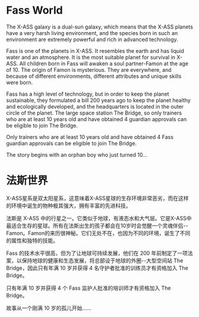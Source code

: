# Fass World
The X-ASS galaxy is a dual-sun galaxy, which means that the X-ASS planets have a very harsh living environment, and the species born in such an environment are extremely powerful and rich in advanced technology.

Fass is one of the planets in X-ASS. It resembles the earth and has liquid water and an atmosphere. It is the most suitable planet for survival in X-ASS. All children born in Fass will awaken a soul partner-Famon at the age of 10. The origin of Famon is mysterious. They are everywhere, and because of different environments, different attributes and unique skills were born.

Fass has a high level of technology, but in order to keep the planet sustainable, they formulated a bill 200 years ago to keep the planet healthy and ecologically developed, and the headquarters is located in the outer circle of the planet. The large space station The Bridge, so only trainers who are at least 10 years old and have obtained 4 guardian approvals can be eligible to join The Bridge.

Only trainers who are at least 10 years old and have obtained 4 Fass guardian approvals can be eligible to join The Bridge.

The story begins with an orphan boy who just turned 10...

# 法斯世界
X-ASS星系是双太阳星系，这意味着X-ASS星球的生存环境非常恶劣，而在这样的环境中诞生的物种极其强大，拥有丰富的先进科技。

法斯是 X-ASS 中的行星之一。它类似于地球，有液态水和大气层。它是X-ASS中最适合生存的星球。所有在法斯出生的孩子都会在10岁时会觉醒一个灵魂伴侣--Famon。Famon的来历很神秘。它们无处不在，也因为不同的环境，诞生了不同的属性和独特的技能。

Fass 的技术水平很高，但为了让地球可持续发展，他们在 200 年前制定了一项法案，以保持地球的健康和生态发展，将总部设于地球的外圈--大型空间站 The Bridge，因此只有年满 10 岁并获得 4 名守护者批准的训练员才有资格加入 The Bridge。

只有年满 10 岁并获得 4 个 Fass 监护人批准的培训师才有资格加入 The Bridge。

故事从一个刚满 10 岁的孤儿开始……
